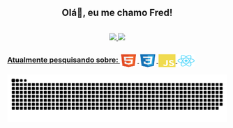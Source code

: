 <h2 align="center">Olá👋, eu me chamo Fred!</h2>
<br>

<div align="center" height="180em">
  <a href="https://github.com/freddcf">
  <img height="180em" src="https://github-readme-stats.vercel.app/api?username=freddcf&show_icons=true&theme=radical&include_all_commits=true&count_private=true"/>
  <img height="180em" src="https://github-readme-stats.vercel.app/api/top-langs/?username=freddcf&layout=compact&langs_count=7&theme=radical"/>
</div>
  
  ##
  
<div style="display: inline_block">
  <h3>Atualmente pesquisando sobre: 
  <img align="center" alt="Fred-HTML" height="30" width="40" src="https://raw.githubusercontent.com/devicons/devicon/master/icons/html5/html5-original.svg">
  <img align="center" alt="Fred-CSS" height="30" width="40" src="https://raw.githubusercontent.com/devicons/devicon/master/icons/css3/css3-original.svg">
  <img align="center" alt="Fred-Js" height="30" width="40" src="https://raw.githubusercontent.com/devicons/devicon/master/icons/javascript/javascript-plain.svg">
  <img align="center" alt="Fred-React" height="30" width="40" src="https://raw.githubusercontent.com/devicons/devicon/master/icons/react/react-original.svg"></h3>
</div>
  
  ![Snake animation](https://github.com/freddcf/freddcf/blob/output/github-contribution-grid-snake.svg)
